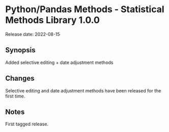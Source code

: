 # Python/Pandas Methods - Statistical Methods Library 1.0.0

Release date: 2022-08-15

## Synopsis

Added selective editing + date adjustment methods
## Changes

Selective editing and date adjustment methods have been released for the first time.

## Notes

First tagged release.
